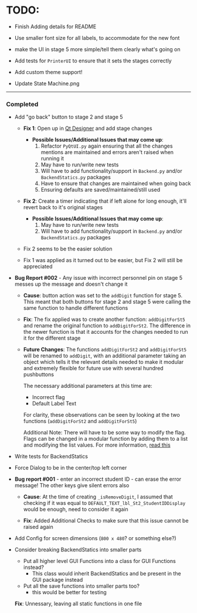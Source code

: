 # TODO:

* Finish Adding details for README

* Use smaller font size for all labels, to accommodate for the new font

* make the UI in stage 5 more simple/tell them clearly what's going on

* Add tests for `PrinterUI` to ensure that it sets the stages correctly

* Add custom theme support!

* Update State Machine.png

<hr>

### Completed

* Add "go back" button to stage 2 and stage 5

  * **Fix 1**: Open up in [Qt Designer](https://goo.gl/rfP6e5) and add stage changes

    * **Possible Issues/Additional Issues that may come up**:
      1. Refactor `PyQtUI.py` again ensuring that all the changes mentions are maintained and errors aren't raised when running it
      2. May have to run/write new tests
      3. Will have to add functionality/support in `Backend.py` and/or `BackendStatics.py` packages
      4. Have to ensure that changes are maintained when going back
      5. Ensuring defaults are saved/maintained/still used

  * **Fix 2**: Create a timer indicating that if left alone for long enough, it'll revert back to it's original stages

    * **Possible Issues/Additional Issues that may come up**:
      1. May have to run/write new tests
      2. Will have to add functionality/support in `Backend.py` and/or `BackendStatics.py` packages

  * Fix 2 seems to be the easier solution

  * Fix 1 was applied as it turned out to be easier, but Fix 2 will still be appreciated

* **Bug Report #002** - Any issue with incorrect personnel pin on stage 5 messes up the message and doesn't change it

  * **Cause**: button action was set to the `addDigit` function for stage 5. This meant that both buttons for stage 2 and stage 5 were calling the same function to handle different functions

  * **Fix**: The fix applied was to create another function: `addDigitForSt5` and rename the original function to `addDigitForSt2`. The difference in the newer function is that it accounts for the changes needed to run it for the different stage

  * **Future Changes**: The functions `addDigitForSt2` and `addDigitForSt5` will be renamed to `addDigit`, with an additional parameter taking an object which tells it the relevant details needed to make it modular and extremely flexible for future use with several hundred pushbuttons

    The necessary additional parameters at this time are:
      * Incorrect flag
      * Default Label Text

    For clarity, these observations can be seen by looking at the two functions (`addDigitForSt2` and `addDigitForSt5`)

    Additional Note: There will have to be some way to modify the flag.
      Flags can be changed in a modular function by adding them to a list and modifying the list values. For more information, [read this](https://stackoverflow.com/questions/22338671/python-functions-to-change-values-in-place)

* Write tests for BackendStatics

* Force Dialog to be in the center/top left corner

* **Bug report #001** - enter an incorrect student ID - can erase the error message! The other keys give silent errors also

    * **Cause**: At the time of creating `_isRemoveDigit`, I assumed that checking if it was equal to `DEFAULT_TEXT_lbl_St2_StudentIDDisplay` would be enough, need to consider it again

    * **Fix**: Added Additional Checks to make sure that this issue cannot be raised again

* Add Config for screen dimensions (`800 x 480`? or something else?)

* Consider breaking BackendStatics into smaller parts
  * Put all higher level GUI Functions into a class for GUI Functions instead?
    * This class would inherit BackendStatics and be present in the GUI package instead
  * Put all the save functions into smaller parts too?
    * this would be better for testing

  **Fix**: Unnessary, leaving all static functions in one file
